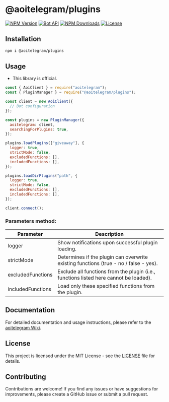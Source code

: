 # **@aoitelegram/plugins**

[![NPM Version](https://img.shields.io/npm/v/@aoitelegram/plugins)](https://www.npmjs.com/package/@aoitelegram/plugins)
[![Bot API](https://img.shields.io/badge/Bot%20API-v.7.1-00aced.svg?style=flat-square&logo=telegram)](https://core.telegram.org/bots/api)
[![NPM Downloads](https://img.shields.io/npm/dt/@aoitelegram/plugins.svg?maxAge=3600)](https://www.npmjs.com/package/@aoitelegram/plugins)
[![License](https://img.shields.io/npm/l/@aoitelegram/plugins)](https://github.com/aoitelegram/plugins/blob/main/LICENSE)

## Installation

```sh
npm i @aoitelegram/plugins
```

## Usage

- This library is official.

```js
const { AoiClient } = require("aoitelegram");
const { PluginManager } = require("@aoitelegram/plugins");

const client = new AoiClient({
  // Bot configuration
});

const plugins = new PluginManager({
  aoitelegram: client,
  searchingForPlugins: true,
});

plugins.loadPlugins(["giveaway"], {
  logger: true,
  strictMode: false,
  excludedFunctions: [],
  includedFunctions: [],
});

plugins.loadDirPlugins("path", {
  logger: true,
  strictMode: false,
  excludedFunctions: [],
  includedFunctions: [],
});

client.connect();
```

### Parameters method:

| Parameter         | Description                                                                           |
| ----------------- | ------------------------------------------------------------------------------------- |
| logger            | Show notifications upon successful plugin loading.                                    |
| strictMode        | Determines if the plugin can overwrite existing functions (true - no / false - yes).  |
| excludedFunctions | Exclude all functions from the plugin (i.e., functions listed here cannot be loaded). |
| includedFunctions | Load only these specified functions from the plugin.                                  |

## Documentation

For detailed documentation and usage instructions, please refer to the [aoitelegram Wiki](https://aoitelegram.vercel.app/).

## License

This project is licensed under the MIT License - see the [LICENSE](https://github.com/Sempai-07/aoitelegram/blob/main/LICENSE) file for details.

## Contributing

Contributions are welcome! If you find any issues or have suggestions for improvements, please create a GitHub issue or submit a pull request.
